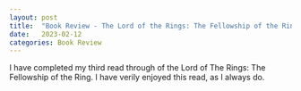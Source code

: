 ```yaml
---
layout: post
title:  "Book Review - The Lord of the Rings: The Fellowship of the Ring"
date:   2023-02-12 
categories: Book Review
---
```


I have completed my third read through of the Lord of The Rings: The Fellowship of the Ring. I have verily enjoyed this read, as I always do. 